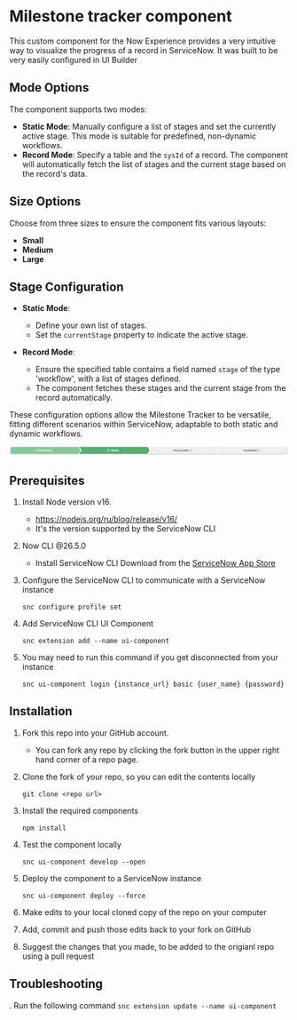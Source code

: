 # Milestone tracker component

This custom component for the Now Experience provides a very intuitive way to visualize  the progress of a record in ServiceNow. It was built to be very easily configured in UI Builder

## Mode Options
The component supports two modes:

- **Static Mode**: Manually configure a list of stages and set the currently active stage. This mode is suitable for predefined, non-dynamic workflows.
- **Record Mode**: Specify a table and the `sysId` of a record. The component will automatically fetch the list of stages and the current stage based on the record's data.

## Size Options
Choose from three sizes to ensure the component fits various layouts:

- **Small**
- **Medium**
- **Large**

## Stage Configuration
- **Static Mode**:
  - Define your own list of stages.
  - Set the `currentStage` property to indicate the active stage.

- **Record Mode**:
  - Ensure the specified table contains a field named `stage` of the type 'workflow', with a list of stages defined.
  - The component fetches these stages and the current stage from the record automatically.

These configuration options allow the Milestone Tracker to be versatile, fitting different scenarios within ServiceNow, adaptable to both static and dynamic workflows.


![Preview of Milestone tracker](./doc/milestone-tracker.png)

## Prerequisites
1. Install Node version v16.
    * https://nodejs.org/ru/blog/release/v16/
    * It's the version supported by the ServiceNow CLI

2. Now CLI @26.5.0
    * Install ServiceNow CLI
    Download from the [ServiceNow App Store](https://store.servicenow.com/sn_appstore_store.do#!/store/application/9085854adbb52810122156a8dc961910/1.1.0?referer=%2Fstore%2Fsearch%3Flistingtype%3Dallintegrations%25253Bancillary_app%25253Bcertified_apps%25253Bcontent%25253Bindustry_solution%25253Boem%25253Butility%25253Btemplate%26q%3DServiceNow%2520CLI&sl=sh)

3. Configure the ServiceNow CLI to communicate with a ServiceNow instance
    ```
    snc configure profile set
    ```

4. Add ServiceNow CLI UI Component
    ```
    snc extension add --name ui-component
    ```

5.  You may need to run this command if you get disconnected from your instance
    ```
    snc ui-component login {instance_url} basic {user_name} {password}
    ```

## Installation

1. Fork this repo into your GitHub account.
    * You can fork any repo by clicking the fork button in the upper right hand corner of a repo page.
2. Clone the fork of your repo, so you can edit the contents locally
    ```
    git clone <repo url>
    ```
3. Install the required components
    ```
    npm install
    ```
3. Test the component locally
    ```
    snc ui-component develop --open
    ```
4. Deploy the component to a ServiceNow instance
    ```
    snc ui-component deploy --force
    ```
5. Make edits to your local cloned copy of the repo on your computer

6. Add, commit and push those edits back to your fork on GitHub

7. Suggest the changes that you made, to be added to the origianl repo using a pull request



## Troubleshooting

. Run the following command
    ```
    snc extension update --name ui-component
    ```
